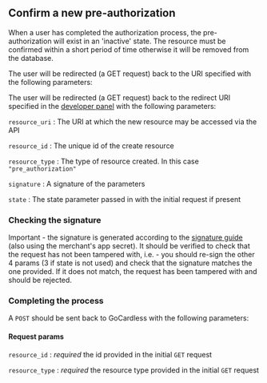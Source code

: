 ## Confirm a new pre-authorization

When a user has completed the authorization process, the pre-authorization will exist in an 'inactive' state. The resource must be confirmed within a short period of time otherwise it will be removed from the database.

The user will be redirected (a GET request) back to the URI specified with the following parameters:

The user will be redirected (a GET request) back to the redirect URI specified in the [developer panel](https://dashboard.gocardless.com/developer-details/uri-settings) with the following parameters:

`resource_uri`
:    The URI at which the new resource may be accessed via the API

`resource_id`
:    The unique id of the create resource

`resource_type`
:    The type of resource created. In this case `"pre_authorization"`

`signature`
:    A signature of the parameters

`state`
:    The state parameter passed in with the initial request if present

### Checking the signature

Important - the signature is generated according to the [signature guide](#signing-requests) (also using the merchant's app secret). It should be verified to check that the request has not been tampered with, i.e. - you   should re-sign the other 4 params (3 if state is not used) and check that the signature matches the one provided. If it does not match, the request has been tampered with and should be rejected.

### Completing the process

A `POST` should be sent back to GoCardless with the following parameters:

#### Request params

`resource_id`
:     _required_ the id provided in the initial `GET` request

`resource_type`
:     _required_ the resource type provided in the initial `GET` request

